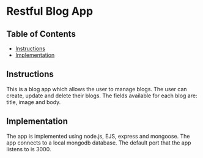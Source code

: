 # Restful Blog App

## Table of Contents

* [Instructions](#instructions)
* [Implementation](#implementation)

## Instructions

This is a blog app which allows the user to manage blogs. The user can create, update and delete their blogs. The fields available
for each blog are: title, image and body.

## Implementation

The app is implemented using node.js, EJS, express and mongoose. The app connects to a local mongodb database. The default port that 
the app listens to is 3000.